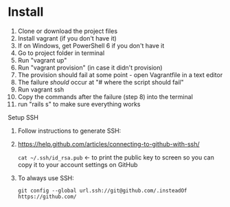 # Install

1. Clone or download the project files
2. Install vagrant (if you don't have it)
3. If on Windows, get PowerShell 6 if you don't have it
4. Go to project folder in terminal
5. Run "vagrant up"
6. Run "vagrant provision" (in case it didn't provision)
7. The provision should fail at some point - open Vagrantfile in a text editor
8. The failure *should* occur at "# where the script should fail"
9. Run vagrant ssh
10. Copy the commands after the failure (step 8) into the terminal
11. run "rails s" to make sure everything works



Setup SSH

1. Follow instructions to generate SSH:

2. https://help.github.com/articles/connecting-to-github-with-ssh/

   `cat ~/.ssh/id_rsa.pub` <- to print the public key to screen so you can copy it to your account settings on GitHub

3. To always use SSH:

   `git config --global url.ssh://git@github.com/.insteadOf https://github.com/`